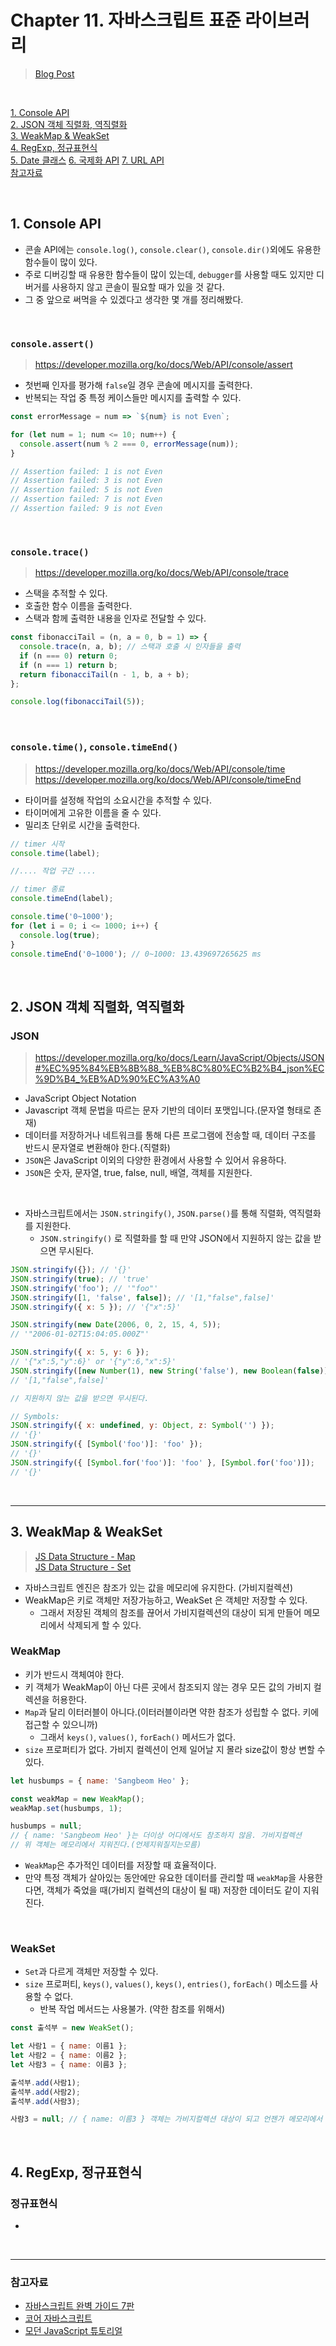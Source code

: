 # Chapter 11. 자바스크립트 표준 라이브러리

> [Blog Post](https://velog.io/@husbumps/javascript-the-definitive-guide-7e-chapter-11)

<br>
 
[1. Console API](#1-console-api)  
[2. JSON 객체 직렬화, 역직렬화](#2-json-객체-직렬화-역직렬화)  
[3. WeakMap & WeakSet](#3-weakmap--weakset)  
[4. RegExp, 정규표현식](#4-regexp-정규표현식)  
[5. Date 클래스]()
[6. 국제화 API]()
[7. URL API]()  
[참고자료](#참고자료)

<br>

## 1. Console API

- 콘솔 API에는 `console.log()`, `console.clear()`, `console.dir()`외에도 유용한 함수들이 많이 있다.
- 주로 디버깅할 때 유용한 함수들이 많이 있는데, `debugger`를 사용할 때도 있지만 디버거를 사용하지 않고 콘솔이 필요할 때가 있을 것 같다.
- 그 중 앞으로 써먹을 수 있겠다고 생각한 몇 개를 정리해봤다.

<br>

### `console.assert()`

> https://developer.mozilla.org/ko/docs/Web/API/console/assert

- 첫번째 인자를 평가해 `false`일 경우 콘솔에 메시지를 출력한다.
- 반복되는 작업 중 특정 케이스들만 메시지를 출력할 수 있다.

```js
const errorMessage = num => `${num} is not Even`;

for (let num = 1; num <= 10; num++) {
  console.assert(num % 2 === 0, errorMessage(num));
}

// Assertion failed: 1 is not Even
// Assertion failed: 3 is not Even
// Assertion failed: 5 is not Even
// Assertion failed: 7 is not Even
// Assertion failed: 9 is not Even
```

<br>

### `console.trace()`

> https://developer.mozilla.org/ko/docs/Web/API/console/trace

- 스택을 추적할 수 있다.
- 호출한 함수 이름을 출력한다.
- 스택과 함께 출력한 내용을 인자로 전달할 수 있다.

```js
const fibonacciTail = (n, a = 0, b = 1) => {
  console.trace(n, a, b); // 스택과 호출 시 인자들을 출력
  if (n === 0) return 0;
  if (n === 1) return b;
  return fibonacciTail(n - 1, b, a + b);
};

console.log(fibonacciTail(5));
```

<br>

### `console.time()`, `console.timeEnd()`

> https://developer.mozilla.org/ko/docs/Web/API/console/time  
> https://developer.mozilla.org/ko/docs/Web/API/console/timeEnd

- 타이머를 설정해 작업의 소요시간을 추적할 수 있다.
- 타이머에게 고유한 이름을 줄 수 있다.
- 밀리초 단위로 시간을 출력한다.

```js
// timer 시작
console.time(label);

//.... 작업 구간 ....

// timer 종료
console.timeEnd(label);
```

```js
console.time('0~1000');
for (let i = 0; i <= 1000; i++) {
  console.log(true);
}
console.timeEnd('0~1000'); // 0~1000: 13.439697265625 ms
```

<br>

## 2. JSON 객체 직렬화, 역직렬화

### JSON

> https://developer.mozilla.org/ko/docs/Learn/JavaScript/Objects/JSON#%EC%95%84%EB%8B%88_%EB%8C%80%EC%B2%B4_json%EC%9D%B4_%EB%AD%90%EC%A3%A0

- JavaScript Object Notation
- Javascript 객체 문법을 따르는 문자 기반의 데이터 포맷입니다.(문자열 형태로 존재)
- 데이터를 저장하거나 네트워크를 통해 다른 프로그램에 전송할 때, 데이터 구조를 반드시 문자열로 변환해야 한다.(직렬화)
- `JSON`은 JavaScript 이외의 다양한 환경에서 사용할 수 있어서 유용하다.
- `JSON`은 숫자, 문자열, true, false, null, 배열, 객체를 지원한다.

<br>

- 자바스크립트에서는 `JSON.stringify()`, `JSON.parse()`를 통해 직렬화, 역직렬화를 지원한다.
  - `JSON.stringify()` 로 직렬화를 할 때 만약 JSON에서 지원하지 않는 값을 받으면 무시된다.

```js
JSON.stringify({}); // '{}'
JSON.stringify(true); // 'true'
JSON.stringify('foo'); // '"foo"'
JSON.stringify([1, 'false', false]); // '[1,"false",false]'
JSON.stringify({ x: 5 }); // '{"x":5}'

JSON.stringify(new Date(2006, 0, 2, 15, 4, 5));
// '"2006-01-02T15:04:05.000Z"'

JSON.stringify({ x: 5, y: 6 });
// '{"x":5,"y":6}' or '{"y":6,"x":5}'
JSON.stringify([new Number(1), new String('false'), new Boolean(false)]);
// '[1,"false",false]'

// 지원하지 않는 값을 받으면 무시된다.

// Symbols:
JSON.stringify({ x: undefined, y: Object, z: Symbol('') });
// '{}'
JSON.stringify({ [Symbol('foo')]: 'foo' });
// '{}'
JSON.stringify({ [Symbol.for('foo')]: 'foo' }, [Symbol.for('foo')]);
// '{}'
```

<br>
<hr>

## 3. WeakMap & WeakSet

> [JS Data Structure - Map](https://velog.io/@husbumps/javascript-map)  
> [JS Data Structure - Set](https://velog.io/@husbumps/javascript-set)

- 자바스크립트 엔진은 참조가 있는 값을 메모리에 유지한다. (가비지컬렉션)
- WeakMap은 키로 객체만 저장가능하고, WeakSet 은 객체만 저장할 수 있다.
  - 그래서 저장된 객체의 참조를 끊어서 가비지컬렉션의 대상이 되게 만들어 메모리에서 삭제되게 할 수 있다.

### WeakMap

- 키가 반드시 객체여야 한다.
- 키 객체가 WeakMap이 아닌 다른 곳에서 참조되지 않는 경우 모든 값의 가비지 컬렉션을 허용한다.
- `Map`과 달리 이터러블이 아니다.(이터러블이라면 약한 참조가 성립할 수 없다. 키에 접근할 수 있으니까)
  - 그래서 `keys()`, `values()`, `forEach()` 메서드가 없다.
- `size` 프로퍼티가 없다. 가비지 컬렉션이 언제 일어날 지 몰라 size값이 항상 변할 수 있다.

```js
let husbumps = { name: 'Sangbeom Heo' };

const weakMap = new WeakMap();
weakMap.set(husbumps, 1);

husbumps = null;
// { name: 'Sangbeom Heo' }는 더이상 어디에서도 참조하지 않음. 가비지컬렉션
// 위 객체는 메모리에서 지워진다.(언제지워질지는모름)
```

- `WeakMap`은 추가적인 데이터를 저장할 때 효율적이다.
- 만약 특정 객체가 살아있는 동안에만 유요한 데이터를 관리할 때 `weakMap`을 사용한다면, 객체가 죽었을 때(가비지 컬렉션의 대상이 될 때) 저장한 데이터도 같이 지워진다.

<br>

### WeakSet

- `Set`과 다르게 객체만 저장할 수 있다.
- `size` 프로퍼티, `keys()`, `values()`, `keys()`, `entries()`, `forEach()` 메소드를 사용할 수 없다.
  - 반복 작업 메서드는 사용불가. (약한 참조를 위해서)

```js
const 출석부 = new WeakSet();

let 사람1 = { name: 이름1 };
let 사람2 = { name: 이름2 };
let 사람3 = { name: 이름3 };

출석부.add(사람1);
출석부.add(사람2);
출석부.add(사람3);

사람3 = null; // { name: 이름3 } 객체는 가비지컬렉션 대상이 되고 언젠가 메모리에서 제거된다.
```

<br>

## 4. RegExp, 정규표현식

### 정규표현식

-

<br>
<hr>

### 참고자료

- [자바스크립트 완벽 가이드 7판](https://product.kyobobook.co.kr/detail/S000001033131)
- [코어 자바스크립트](https://product.kyobobook.co.kr/detail/S000001766397)
- [모던 JavaScript 튜토리얼](https://ko.javascript.info/)
